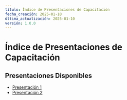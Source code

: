 ```yaml
---
título: Índice de Presentaciones de Capacitación
fecha_creación: 2025-01-10
última_actualización: 2025-01-10
versión: 1.0.0
---
```


# Índice de Presentaciones de Capacitación

## Presentaciones Disponibles

- [Presentación 1](presentacion1.md)
- [Presentación 2](presentacion2.md)